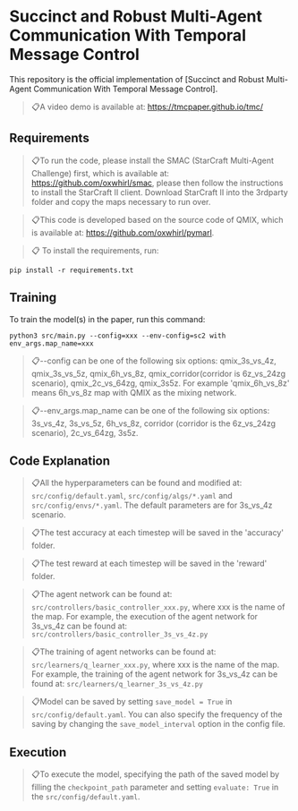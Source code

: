 # Succinct and Robust Multi-Agent Communication With Temporal Message Control

This repository is the official implementation of [Succinct and Robust Multi-Agent Communication With Temporal Message Control]. 

> 📋A video demo is available at: https://tmcpaper.github.io/tmc/

## Requirements
> 📋To run the code, please install the SMAC (StarCraft Multi-Agent Challenge) first, which is available at: https://github.com/oxwhirl/smac, please then follow the instructions to install the StarCraft II client. Download StarCraft II into the 3rdparty folder and copy the maps necessary to run over.

> 📋This code is developed based on the source code of QMIX, which is available at: https://github.com/oxwhirl/pymarl.

> 📋 To install the requirements, run:
```setup
pip install -r requirements.txt
```

## Training

To train the model(s) in the paper, run this command:

```train
python3 src/main.py --config=xxx --env-config=sc2 with env_args.map_name=xxx
```

> 📋--config can be one of the following six options: qmix_3s_vs_4z, qmix_3s_vs_5z, qmix_6h_vs_8z, qmix_corridor(corridor is 6z_vs_24zg scenario), qmix_2c_vs_64zg, qmix_3s5z. For example 'qmix_6h_vs_8z' means 6h_vs_8z map with QMIX as the mixing network.

> 📋--env_args.map_name can be one of the following six options: 3s_vs_4z, 3s_vs_5z, 6h_vs_8z, corridor (corridor is the 6z_vs_24zg scenario), 2c_vs_64zg, 3s5z. 


## Code Explanation
> 📋All the hyperparameters can be found and modified at:  `src/config/default.yaml`, `src/config/algs/*.yaml` and `src/config/envs/*.yaml`. The default parameters are for 3s_vs_4z scenario.

> 📋The test accuracy at each timestep will be saved in the 'accuracy' folder.

> 📋The test reward at each timestep will be saved in the 'reward' folder.

> 📋The agent network can be found at: `src/controllers/basic_controller_xxx.py`, where xxx is the name of the map. For example, the execution of the agent network for 3s_vs_4z can be found at: `src/controllers/basic_controller_3s_vs_4z.py`

> 📋The training of agent networks can be found at: `src/learners/q_learner_xxx.py`, where xxx is the name of the map. For example, the training of the agent network for 3s_vs_4z can be found at: `src/learners/q_learner_3s_vs_4z.py`

> 📋Model can be saved by setting `save_model = True` in `src/config/default.yaml`. You can also specify the frequency of the saving by changing the `save_model_interval` option in the config file. 

## Execution
> 📋To execute the model, specifying the path of the saved model by filling the `checkpoint_path` parameter and setting `evaluate: True` in the `src/config/default.yaml`.


